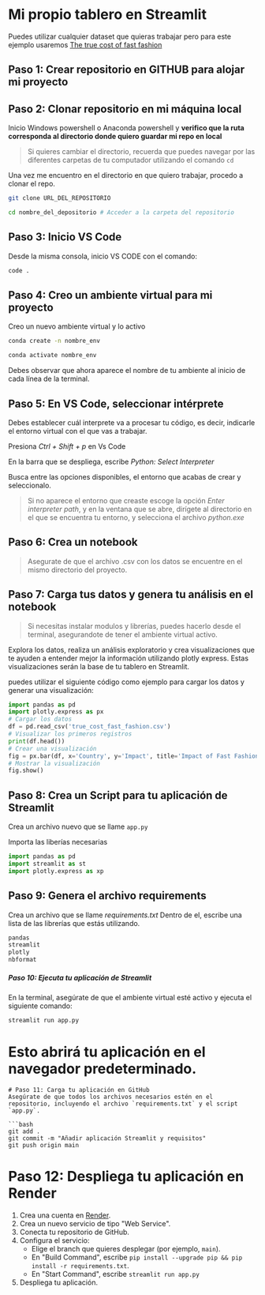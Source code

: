 # Mi propio tablero en Streamlit

Puedes utilizar cualquier dataset que quieras trabajar pero para este ejemplo usaremos [The true cost of fast fashion](https://www.kaggle.com/datasets/khushikyad001/the-true-cost-of-fast-fashion-impact?select=true_cost_fast_fashion.csv)

## Paso 1: Crear repositorio en GITHUB para alojar mi proyecto

## Paso 2: Clonar repositorio en mi máquina local

Inicio Windows powershell o Anaconda powershell y **verifico que la ruta corresponda al directorio donde quiero guardar mi repo en local**

> Si quieres cambiar el directorio, recuerda que puedes navegar por las diferentes carpetas de tu computador utilizando el comando `cd`

Una vez me encuentro en el directorio en que quiero trabajar, procedo a clonar el repo.

```bash
git clone URL_DEL_REPOSITORIO

cd nombre_del_depositorio # Acceder a la carpeta del repositorio
```

## Paso 3: Inicio VS Code

Desde la misma consola,  inicio VS CODE con el comando:

```bash
code .
```

## Paso 4: Creo un ambiente virtual para mi proyecto

Creo un nuevo ambiente virtual y lo activo

```bash
conda create -n nombre_env

conda activate nombre_env
```

Debes observar que ahora aparece el nombre de tu ambiente al inicio de cada línea de la terminal.

## Paso 5: En VS Code, seleccionar intérprete

Debes establecer cuál interprete va a procesar tu código, es decir, indicarle el entorno virtual con el que vas a trabajar.

Presiona *Ctrl + Shift + p*  en Vs Code

En la barra que se despliega, escribe *Python: Select Interpreter*

Busca entre las opciones disponibles, el entorno que acabas de crear y seleccionalo.

> Si no aparece el entorno que creaste escoge la opción *Enter interpreter path*, y en la ventana que se abre, dirígete al directorio en el que se encuentra tu entorno, y selecciona el archivo *python.exe*

## Paso 6: Crea un notebook

> Asegurate de que el archivo .csv con los datos se encuentre en el mismo directorio del proyecto.

## Paso 7: Carga tus datos y genera tu análisis en el notebook

> Si necesitas instalar modulos y librerías, puedes hacerlo desde el terminal, asegurandote de tener el ambiente virtual activo.

Explora los datos, realiza un análisis exploratorio y crea visualizaciones que te ayuden a entender mejor la información utilizando plotly express. Estas visualizaciones serán la base de tu tablero en Streamlit.

puedes utilizar el siguiente código como ejemplo para cargar los datos y generar una visualización:

```python
import pandas as pd
import plotly.express as px
# Cargar los datos
df = pd.read_csv('true_cost_fast_fashion.csv')
# Visualizar los primeros registros
print(df.head())
# Crear una visualización
fig = px.bar(df, x='Country', y='Impact', title='Impact of Fast Fashion by Country')
# Mostrar la visualización  
fig.show()
```

## Paso 8: Crea un Script para tu aplicación de Streamlit

Crea un archivo nuevo que se llame `app.py`

Importa las liberías necesarias

``` python
import pandas as pd
import streamlit as st
import plotly.express as xp
```

## Paso 9: Genera el archivo requirements

Crea un archivo que se llame *requirements.txt*
Dentro de el, escribe una lista de las librerías que estás utilizando.

``` python
pandas
streamlit
plotly
nbformat
```
##### Paso 10: Ejecuta tu aplicación de Streamlit
En la terminal, asegúrate de que el ambiente virtual esté activo y ejecuta el siguiente comando:

```bash
streamlit run app.py
```
# Esto abrirá tu aplicación en el navegador predeterminado.
```
# Paso 11: Carga tu aplicación en GitHub
Asegúrate de que todos los archivos necesarios estén en el repositorio, incluyendo el archivo `requirements.txt` y el script `app.py`.

```bash
git add .
git commit -m "Añadir aplicación Streamlit y requisitos"
git push origin main
```
# Paso 12: Despliega tu aplicación en Render
1. Crea una cuenta en [Render](https://render.com/).
2. Crea un nuevo servicio de tipo "Web Service".
3. Conecta tu repositorio de GitHub.
4. Configura el servicio:
   - Elige el branch que quieres desplegar (por ejemplo, `main`).
   - En "Build Command", escribe `pip install --upgrade pip && pip install -r requirements.txt`.
   - En "Start Command", escribe `streamlit run app.py`
5. Despliega tu aplicación.
